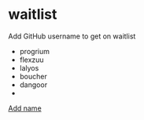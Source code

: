 # waitlist
Add GitHub username to get on waitlist

* progrium
* flexzuu
* lalyos
* boucher
* dangoor
* 

[Add name](https://github.com/tractordev/waitlist/edit/main/README.md)
